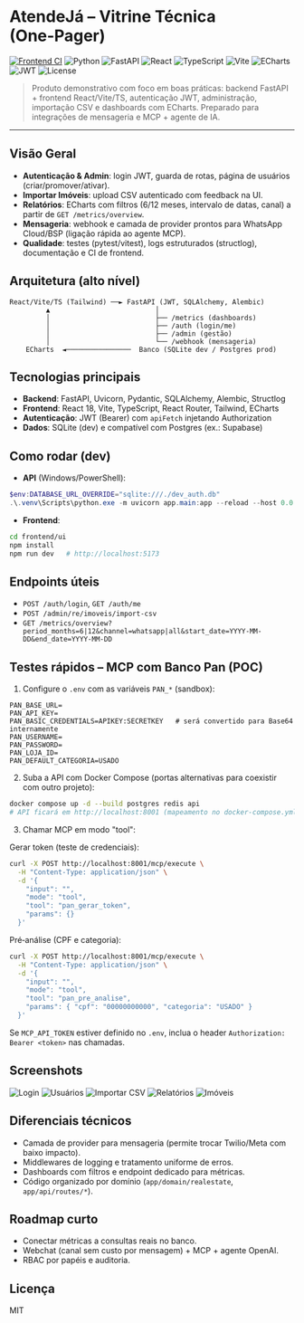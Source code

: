 # AtendeJá – Vitrine Técnica (One‑Pager)

[![Frontend CI](https://github.com/rodri-oliveira/atendeJA-ND-Imoveis-/actions/workflows/frontend-ci.yml/badge.svg)](https://github.com/rodri-oliveira/atendeJA-ND-Imoveis-/actions/workflows/frontend-ci.yml)
![Python](https://img.shields.io/badge/Python-3.11-blue)
![FastAPI](https://img.shields.io/badge/FastAPI-0.110+-teal)
![React](https://img.shields.io/badge/React-18-61DAFB)
![TypeScript](https://img.shields.io/badge/TypeScript-5-blue)
![Vite](https://img.shields.io/badge/Vite-5-646CFF)
![ECharts](https://img.shields.io/badge/ECharts-5-orange)
![JWT](https://img.shields.io/badge/Auth-JWT-green)
![License](https://img.shields.io/badge/License-MIT-lightgrey)

> Produto demonstrativo com foco em boas práticas: backend FastAPI + frontend React/Vite/TS, autenticação JWT, administração, importação CSV e dashboards com ECharts. Preparado para integrações de mensageria e MCP + agente de IA.

---

## Visão Geral
- __Autenticação & Admin__: login JWT, guarda de rotas, página de usuários (criar/promover/ativar).
- __Importar Imóveis__: upload CSV autenticado com feedback na UI.
- __Relatórios__: ECharts com filtros (6/12 meses, intervalo de datas, canal) a partir de `GET /metrics/overview`.
- __Mensageria__: webhook e camada de provider prontos para WhatsApp Cloud/BSP (ligação rápida ao agente MCP).
- __Qualidade__: testes (pytest/vitest), logs estruturados (structlog), documentação e CI de frontend.

## Arquitetura (alto nível)
```
React/Vite/TS (Tailwind) ──► FastAPI (JWT, SQLAlchemy, Alembic)
         ▲                          │
         │                          ├── /metrics (dashboards)
         │                          ├── /auth (login/me)
         │                          ├── /admin (gestão)
         │                          └── /webhook (mensageria)
    ECharts  ◄────────────────  Banco (SQLite dev / Postgres prod)
```

## Tecnologias principais
- __Backend__: FastAPI, Uvicorn, Pydantic, SQLAlchemy, Alembic, Structlog
- __Frontend__: React 18, Vite, TypeScript, React Router, Tailwind, ECharts
- __Autenticação__: JWT (Bearer) com `apiFetch` injetando Authorization
- __Dados__: SQLite (dev) e compatível com Postgres (ex.: Supabase)

## Como rodar (dev)
- __API__ (Windows/PowerShell):
```powershell
$env:DATABASE_URL_OVERRIDE="sqlite:///./dev_auth.db"
.\.venv\Scripts\python.exe -m uvicorn app.main:app --reload --host 0.0.0.0 --port 8000 --reload-dir app --reload-dir tests
```
- __Frontend__:
```bash
cd frontend/ui
npm install
npm run dev   # http://localhost:5173
```

## Endpoints úteis
- `POST /auth/login`, `GET /auth/me`
- `POST /admin/re/imoveis/import-csv`
- `GET /metrics/overview?period_months=6|12&channel=whatsapp|all&start_date=YYYY-MM-DD&end_date=YYYY-MM-DD`

## Testes rápidos – MCP com Banco Pan (POC)

1) Configure o `.env` com as variáveis `PAN_*` (sandbox):

```
PAN_BASE_URL=
PAN_API_KEY=
PAN_BASIC_CREDENTIALS=APIKEY:SECRETKEY   # será convertido para Base64 internamente
PAN_USERNAME=
PAN_PASSWORD=
PAN_LOJA_ID=
PAN_DEFAULT_CATEGORIA=USADO
```

2) Suba a API com Docker Compose (portas alternativas para coexistir com outro projeto):

```bash
docker compose up -d --build postgres redis api
# API ficará em http://localhost:8001 (mapeamento no docker-compose.yml)
```

3) Chamar MCP em modo "tool":

Gerar token (teste de credenciais):

```bash
curl -X POST http://localhost:8001/mcp/execute \
  -H "Content-Type: application/json" \
  -d '{
    "input": "",
    "mode": "tool",
    "tool": "pan_gerar_token",
    "params": {}
  }'
```

Pré‑análise (CPF e categoria):

```bash
curl -X POST http://localhost:8001/mcp/execute \
  -H "Content-Type: application/json" \
  -d '{
    "input": "",
    "mode": "tool",
    "tool": "pan_pre_analise",
    "params": { "cpf": "00000000000", "categoria": "USADO" }
  }'
```

Se `MCP_API_TOKEN` estiver definido no `.env`, inclua o header `Authorization: Bearer <token>` nas chamadas.

## Screenshots
![Login](docs/screenshots/login.png)
![Usuários](docs/screenshots/admim-user.png)
![Importar CSV](docs/screenshots/importacao-csv.png)
![Relatórios](docs/screenshots/relatorios.png)
![Imóveis](docs/screenshots/imoveis.png)

## Diferenciais técnicos
- Camada de provider para mensageria (permite trocar Twilio/Meta com baixo impacto).
- Middlewares de logging e tratamento uniforme de erros.
- Dashboards com filtros e endpoint dedicado para métricas.
- Código organizado por domínio (`app/domain/realestate`, `app/api/routes/*`).

## Roadmap curto
- Conectar métricas a consultas reais no banco.
- Webchat (canal sem custo por mensagem) + MCP + agente OpenAI.
- RBAC por papéis e auditoria.

## Licença
MIT
